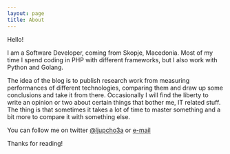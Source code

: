 ```yaml
---
layout: page
title: About
---
```


Hello!

I am a Software Developer, coming from Skopje, Macedonia. Most of my time I spend coding in PHP with different frameworks, but I also work with Python and Golang.

The idea of the blog is to publish research work from measuring performances of different technologies, comparing them and draw up some conclusions and take it from there. Occasionally I will find the liberty to write an opinion or two about certain things that bother me, IT related stuff. The thing is that sometimes it takes a lot of time to master something and a bit more to compare it with something else.

You can follow me on twitter [@ljupcho3a](https://twitter.com/ljupcho3a) or [e-mail](mailto:ljupcho.apostolov@gmail.com)

Thanks for reading!
